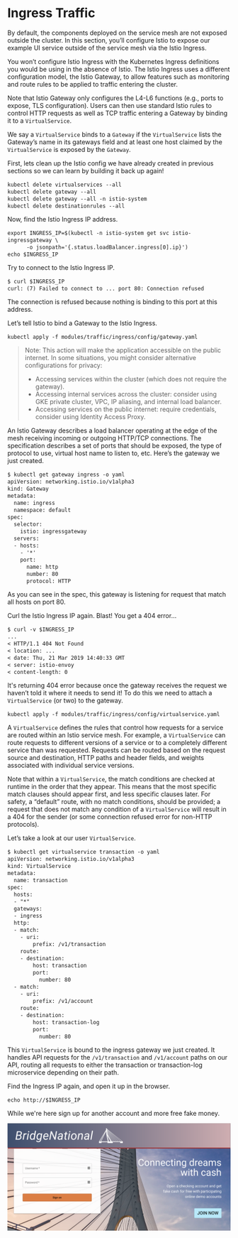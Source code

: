 # Ingress Traffic

By default, the components deployed on the service mesh are not exposed outside the cluster. In this section, you’ll configure Istio to expose our example UI service outside of the service mesh via the Istio Ingress.

You won’t configure Istio Ingress with the Kubernetes Ingress definitions you would be using in the absence of Istio. The Istio Ingress uses a different configuration model, the Istio Gateway, to allow features such as monitoring and route rules to be applied to traffic entering the cluster.

Note that Istio Gateway only configures the L4-L6 functions (e.g., ports to expose, TLS configuration). Users can then use standard Istio rules to control HTTP requests as well as TCP traffic entering a Gateway by binding it to a `VirtualService`.

We say a `VirtualService` binds to a `Gateway` if the `VirtualService` lists the Gateway’s name in its gateways field and at least one host claimed by the `VirtualService` is exposed by the `Gateway`.

First, lets clean up the Istio config we have already created in previous sections so we can learn by building it back up again!

```shell
kubectl delete virtualservices --all
kubectl delete gateway --all
kubectl delete gateway --all -n istio-system
kubectl delete destinationrules --all
```

Now, find the Istio Ingress IP address.

```shell
export INGRESS_IP=$(kubectl -n istio-system get svc istio-ingressgateway \
      -o jsonpath='{.status.loadBalancer.ingress[0].ip}')
echo $INGRESS_IP
```

Try to connect to the Istio Ingress IP.

```shell
$ curl $INGRESS_IP
curl: (7) Failed to connect to ... port 80: Connection refused
```

The connection is refused because nothing is binding to this port at this address.

Let’s tell Istio to bind a Gateway to the Istio Ingress.

```shell
kubectl apply -f modules/traffic/ingress/config/gateway.yaml
```

> Note: This action will make the application accessible on the public internet. In some situations, you might consider alternative configurations for privacy:
>
> - Accessing services within the cluster (which does not require the gateway).
> - Accessing internal services across the cluster: consider using GKE private cluster, VPC, IP aliasing, and internal load balancer.
> - Accessing services on the public internet: require credentials, consider using Identity Access Proxy.
>

An Istio Gateway describes a load balancer operating at the edge of the mesh receiving incoming or outgoing HTTP/TCP connections. The specification describes a set of ports that should be exposed, the type of protocol to use, virtual host name to listen to, etc. Here’s the gateway we just created.

```shell
$ kubectl get gateway ingress -o yaml
apiVersion: networking.istio.io/v1alpha3
kind: Gateway
metadata:
  name: ingress
  namespace: default
spec:
  selector:
    istio: ingressgateway
  servers:
  - hosts:
    - '*'
    port:
      name: http
      number: 80
      protocol: HTTP
```

As you can see in the spec, this gateway is listening for request that match all hosts on port 80.

Curl the Istio Ingress IP again. Blast! You get a 404 error...

```shell
$ curl -v $INGRESS_IP
...
< HTTP/1.1 404 Not Found
< location: ...
< date: Thu, 21 Mar 2019 14:40:33 GMT
< server: istio-envoy
< content-length: 0
```

It's returning 404 error because once the gateway receives the request we haven’t told it where it needs to send it! To do this we need to attach a `VirtualService` (or two) to the gateway.

```shell
kubectl apply -f modules/traffic/ingress/config/virtualservice.yaml
```

A `VirtualService` defines the rules that control how requests for a service are routed within an Istio service mesh. For example, a `VirtualService` can route requests to different versions of a service or to a completely different service than was requested. Requests can be routed based on the request source and destination, HTTP paths and header fields, and weights associated with individual service versions.

Note that within a `VirtualService`, the match conditions are checked at runtime in the order that they appear. This means that the most specific match clauses should appear first, and less specific clauses later. For safety, a “default” route, with no match conditions, should be provided; a request that does not match any condition of a `VirtualService` will result in a 404 for the sender (or some connection refused error for non-HTTP protocols).

Let’s take a look at our user `VirtualService`.

```shell
$ kubectl get virtualservice transaction -o yaml
apiVersion: networking.istio.io/v1alpha3
kind: VirtualService
metadata:
  name: transaction
spec:
  hosts:
  - "*"
  gateways:
  - ingress
  http:
  - match:
    - uri:
        prefix: /v1/transaction
    route:
    - destination:
        host: transaction
        port:
          number: 80
  - match:
    - uri:
        prefix: /v1/account
    route:
    - destination:
        host: transaction-log
        port:
          number: 80
```

This `VirtualService` is bound to the ingress gateway we just created. It handles API requests for the `/v1/transaction` and `/v1/account` paths on our API, routing all requests to either the transaction or transaction-log microservice depending on their path.

Find the Ingress IP again, and open it up in the browser.

```shell
echo http://$INGRESS_IP
```

While we're here sign up for another account and more free fake money.

![Banking App Home Screen](/assets/banking-app-home.png)
